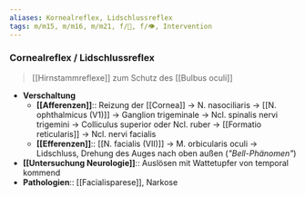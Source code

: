```yaml
---
aliases: Kornealreflex, Lidschlussreflex
tags: m/m15, m/m16, m/m21, f/🧠, f/👁️, Intervention
---
```

### Cornealreflex / Lidschlussreflex
> [[Hirnstammreflexe]] zum Schutz des [[Bulbus oculi]]
- **Verschaltung**
	- **[[Afferenzen]]**:: Reizung der [[Cornea]] → N. nasociliaris → [[N. ophthalmicus (V1)]] → Ganglion trigeminale → Ncl. spinalis nervi trigemini → Colliculus superior oder Ncl. ruber → [[Formatio reticularis]] → Ncl. nervi facialis
	- **[[Efferenzen]]**:: [[N. facialis (VII)]] → M. orbicularis oculi → Lidschluss, Drehung des Auges nach oben außen (*"Bell-Phänomen"*)
- **[[Untersuchung Neurologie]]**:: Auslösen mit Wattetupfer von temporal kommend
- **Pathologien**:: [[Facialisparese]], Narkose